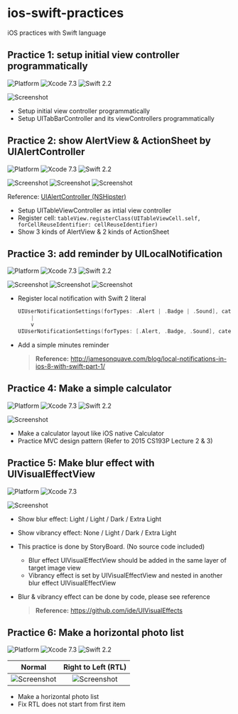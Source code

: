 # ios-swift-practices
iOS practices with Swift language

## Practice 1: setup initial view controller programmatically
![Platform](https://img.shields.io/badge/platform-iOS-lightgrey.svg)
![Xcode 7.3](https://img.shields.io/badge/xcode-7.3-blue.svg)
![Swift 2.2](https://img.shields.io/badge/swift-2.2-orange.svg)

![Screenshot](screenshots/001.InitialViewController.png)

* Setup initial view controller programmatically
* Setup UITabBarController and its viewControllers programmatically

## Practice 2: show AlertView & ActionSheet by UIAlertController
![Platform](https://img.shields.io/badge/platform-iOS-lightgrey.svg)
![Xcode 7.3](https://img.shields.io/badge/xcode-7.3-blue.svg)
![Swift 2.2](https://img.shields.io/badge/swift-2.2-orange.svg)

![Screenshot](screenshots/002.AlertController-1.png)
![Screenshot](screenshots/002.AlertController-2.png)
![Screenshot](screenshots/002.AlertController-3.png)

Reference: [UIAlertController (NSHipster)](http://nshipster.com/uialertcontroller/)

* Setup UITableViewController as intial view controller
* Register cell: `tableView.registerClass(UITableViewCell.self, forCellReuseIdentifier: cellReuseIdentifier)`
* Show 3 kinds of AlertView & 2 kinds of ActionSheet

## Practice 3: add reminder by UILocalNotification
![Platform](https://img.shields.io/badge/platform-iOS-lightgrey.svg)
![Xcode 7.3](https://img.shields.io/badge/xcode-7.3-blue.svg)
![Swift 2.2](https://img.shields.io/badge/swift-2.2-orange.svg)

![Screenshot](screenshots/003.LocalNotification-1.png)
![Screenshot](screenshots/003.LocalNotification-2.png)
![Screenshot](screenshots/003.LocalNotification-3.png)

* Register local notification with Swift 2 literal

  ```swift
  UIUserNotificationSettings(forTypes: .Alert | .Badge | .Sound], categories: nil)
      |
      v
  UIUserNotificationSettings(forTypes: [.Alert, .Badge, .Sound], categories: nil)
  ```

* Add a simple minutes reminder

  > **Reference:** http://jamesonquave.com/blog/local-notifications-in-ios-8-with-swift-part-1/

## Practice 4: Make a simple calculator
![Platform](https://img.shields.io/badge/platform-iOS-lightgrey.svg)
![Xcode 7.3](https://img.shields.io/badge/xcode-7.3-blue.svg)
![Swift 2.2](https://img.shields.io/badge/swift-2.2-orange.svg)

![Screenshot](screenshots/004.SimpleCalculator.png)

* Make a calculator layout like iOS native Calculator
* Practice MVC design pattern (Refer to 2015 CS193P Lecture 2 & 3)

## Practice 5: Make blur effect with UIVisualEffectView
![Platform](https://img.shields.io/badge/platform-iOS-lightgrey.svg)
![Xcode 7.3](https://img.shields.io/badge/xcode-7.3-blue.svg)

![Screenshot](screenshots/005.UIVisualEffectView.png)

* Show blur effect: Light / Light / Dark / Extra Light
* Show vibrancy effect: None / Light / Dark / Extra Light
* This practice is done by StoryBoard. (No source code included)
  - Blur effect UIVisualEffectView should be added in the same layer of target image view
  - Vibrancy effect is set by UIVisualEffectView and nested in another blur effect UIVisualEffectView
* Blur & vibrancy effect can be done by code, please see reference

  > **Reference:** https://github.com/ide/UIVisualEffects

## Practice 6: Make a horizontal photo list
![Platform](https://img.shields.io/badge/platform-iOS-lightgrey.svg)
![Xcode 7.3](https://img.shields.io/badge/xcode-7.3-blue.svg)
![Swift 2.2](https://img.shields.io/badge/swift-2.2-orange.svg)

| Normal | Right to Left (RTL) |
| :----: | :-----------------: |
| ![Screenshot](screenshots/006.HorizontalCollectionView-1.png) | ![Screenshot](screenshots/006.HorizontalCollectionView-2.png) |

* Make a horizontal photo list
* Fix RTL does not start from first item


